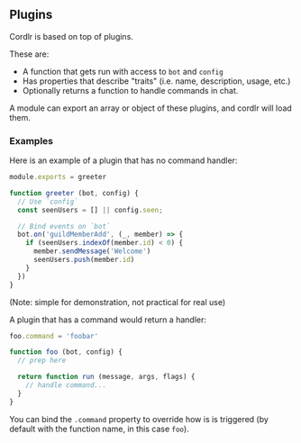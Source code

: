 ## Plugins

Cordlr is based on top of plugins.

These are:

 - A function that gets run with access to `bot` and `config`
 - Has properties that describe "traits" (i.e. name, description, usage, etc.)
 - Optionally returns a function to handle commands in chat.

A module can export an array or object of these plugins, and cordlr will load them.

### Examples

Here is an example of a plugin that has no command handler:

```js
module.exports = greeter

function greeter (bot, config) {
  // Use `config`
  const seenUsers = [] || config.seen;

  // Bind events on `bot`
  bot.on('guildMemberAdd', (_, member) => {
    if (seenUsers.indexOf(member.id) < 0) {
      member.sendMessage('Welcome')
      seenUsers.push(member.id)
    }
  })
}
```
(Note: simple for demonstration, not practical for real use)

A plugin that has a command would return a handler:

```js
foo.command = 'foobar'

function foo (bot, config) {
  // prep here

  return function run (message, args, flags) {
    // handle command...
  }
}
```

You can bind the `.command` property to override how is is triggered (by default with the function name, in this case `foo`).
